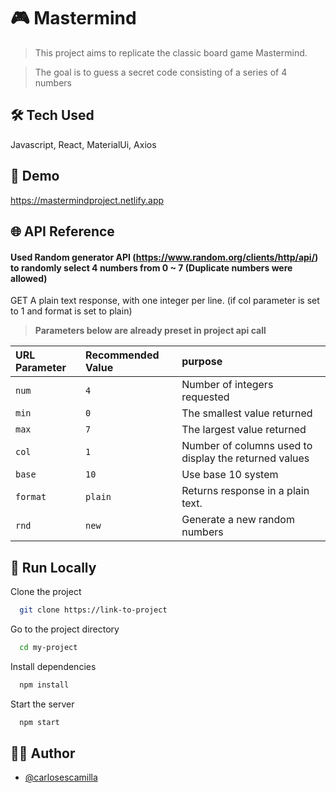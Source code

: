 
# 🎮 Mastermind

> This project aims to replicate the classic board game Mastermind.

> The goal is to guess a secret code consisting of a series of 4 numbers




## 🛠️ Tech Used

 Javascript, React, MaterialUi, Axios


## 🔗 Demo

https://mastermindproject.netlify.app


## 🌐 API Reference

#### Used Random generator API (https://www.random.org/clients/http/api/) to randomly select 4 numbers from 0 ~ 7 (Duplicate numbers were allowed)

GET A plain text response, with one integer per line. 
(if col parameter is set to 1 and format is set to plain)
>**Parameters below are already preset in project api call**
>
| URL Parameter | Recommended Value | purpose |
| :-------- | :------- | :------------------------- |
| `num` | `4` | Number of integers requested|
| `min` | `0` | The smallest value returned|
| `max` | `7` | The largest value returned |
| `col` | `1` | Number of columns used to display the returned values|
| `base` | `10` | Use base 10 system|
| `format` | `plain` | Returns response in a plain text.|
| `rnd` | `new` | Generate a new random numbers|


## 🚀 Run Locally

Clone the project

```bash
  git clone https://link-to-project
```

Go to the project directory

```bash
  cd my-project
```

Install dependencies

```bash
  npm install
```

Start the server

```bash
  npm start
```


## 🙋‍♂️ Author

- [@carlosescamilla](https://github.com/carlos-escamilla33)

